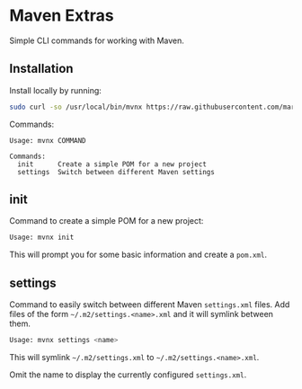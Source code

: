 # Maven Extras

Simple CLI commands for working with Maven.

## Installation

Install locally by running:

```bash
sudo curl -so /usr/local/bin/mvnx https://raw.githubusercontent.com/markhobson/mvnx/master/mvnx && sudo chmod +x /usr/local/bin/mvnx
```

Commands:

```
Usage: mvnx COMMAND

Commands:
  init      Create a simple POM for a new project
  settings  Switch between different Maven settings
```

## init

Command to create a simple POM for a new project:

```bash
Usage: mvnx init
```

This will prompt you for some basic information and create a `pom.xml`.

## settings

Command to easily switch between different Maven `settings.xml` files. Add files
of the form `~/.m2/settings.<name>.xml` and it will symlink between them.

```bash
Usage: mvnx settings <name>
```

This will symlink `~/.m2/settings.xml` to `~/.m2/settings.<name>.xml`.

Omit the name to display the currently configured `settings.xml`.
